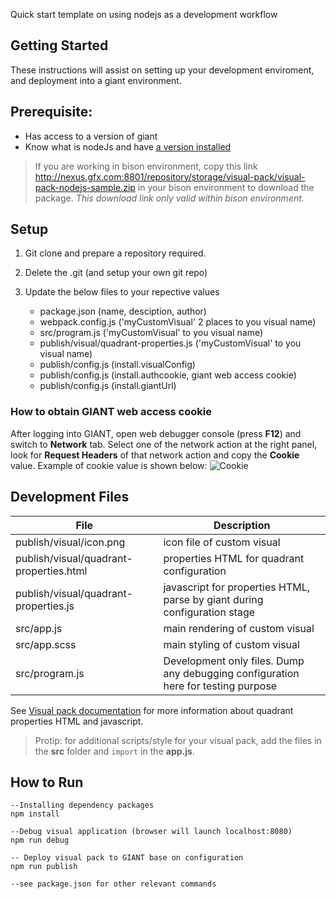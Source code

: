  Quick start template on using nodejs as a development workflow

 ## Getting Started
 These instructions will assist on setting up your development enviroment, and deployment into a giant environment.

 ## Prerequisite:
 - Has access to a version of giant
 - Know what is nodeJs and have [a version installed](https://nodejs.org/en/)

> If you are working in bison environment, copy this link http://nexus.gfx.com:8801/repository/storage/visual-pack/visual-pack-nodejs-sample.zip in your bison environment to download the package. *This download link only valid within bison environment.*



 ## Setup
 1. Git clone and prepare a repository required. 
 2. Delete the .git (and setup your own git repo)
 3. Update the below files to your repective values

    - package.json (name, desciption, author)
    - webpack.config.js ('myCustomVisual' 2 places to you visual name)
    - src/program.js ('myCustomVisual' to you visual name)
    - publish/visual/quadrant-properties.js ('myCustomVisual' to you visual name)
    - publish/config.js (install.visualConfig)
    - publish/config.js (install.authcookie, giant web access cookie)
    - publish/config.js (install.giantUrl)

### How to obtain GIANT web access cookie

After logging into GIANT, open web debugger console (press **F12**) and switch to **Network** tab. Select one of the network action at the right panel, look for **Request Headers** of that network action and copy the **Cookie** value. Example of cookie value is shown below: 
![Cookie](images/cookie.PNG)

## Development Files

| File        | Description            |
| ------------- |-------------|
| publish/visual/icon.png | icon file of custom visual |
| publish/visual/quadrant-properties.html | properties HTML for quadrant configuration      |  
| publish/visual/quadrant-properties.js | javascript for properties HTML, parse by giant during configuration stage
| src/app.js | main rendering of custom visual |
| src/app.scss | main styling of custom visual |
| src/program.js | Development only files. Dump any debugging configuration here for testing purpose |

See [Visual pack documentation](https://github.com/fx-giant/giant-documentations/blob/master/visual/visual-pack.md#quadrant-properties-html-js) for more information about quadrant properties HTML and javascript.

> Protip: for additional scripts/style for your visual pack, add the files in the **src** folder and `import` in the **app.js**.

## How to Run
```
--Installing dependency packages
npm install

--Debug visual application (browser will launch localhost:8080)
npm run debug 

-- Deploy visual pack to GIANT base on configuration
npm run publish

--see package.json for other relevant commands

```
